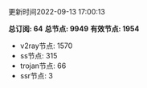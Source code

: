 更新时间2022-09-13 17:00:13

**总订阅: 64**
**总节点: 9949**
**有效节点: 1954**
- v2ray节点: 1570
- ss节点: 315
- trojan节点: 66
- ssr节点: 3
